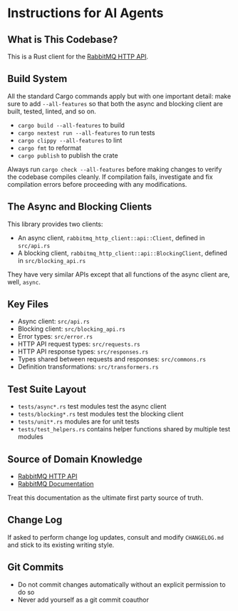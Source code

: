 # Instructions for AI Agents

## What is This Codebase?

This is a Rust client for the [RabbitMQ HTTP API](https://www.rabbitmq.com/docs/http-api-reference).

## Build System

All the standard Cargo commands apply but with one important detail: make sure to add `--all-features` so that
both the async and blocking client are built, tested, linted, and so on.

 * `cargo build --all-features` to build
 * `cargo nextest run --all-features` to run tests
 * `cargo clippy --all-features` to lint
 * `cargo fmt` to reformat
 * `cargo publish` to publish the crate

Always run `cargo check --all-features` before making changes to verify the codebase compiles cleanly.
If compilation fails, investigate and fix compilation errors before proceeding with any modifications.

## The Async and Blocking Clients

This library provides two clients:

 * An async client, `rabbitmq_http_client::api::Client`, defined in `src/api.rs`
 * A blocking client, `rabbitmq_http_client::api::BlockingClient`, defined in `src/blocking_api.rs`

They have very similar APIs except that all functions of the async client are, well, `async`.

## Key Files

 * Async client: `src/api.rs`
 * Blocking client: `src/blocking_api.rs`
 * Error types: `src/error.rs` 
 * HTTP API request types: `src/requests.rs`
 * HTTP API response types: `src/responses.rs`
 * Types shared between requests and responses: `src/commons.rs`
 * Definition transformations: `src/transformers.rs`

## Test Suite Layout

 * `tests/async*.rs` test modules test the async client
 * `tests/blocking*.rs` test modules test the blocking client
 * `tests/unit*.rs` modules are for unit tests
 * `tests/test_helpers.rs` contains helper functions shared by multiple test modules

## Source of Domain Knowledge

 * [RabbitMQ HTTP API](https://www.rabbitmq.com/docs/http-api-reference)
 * [RabbitMQ Documentation](https://www.rabbitmq.com/docs/)

Treat this documentation as the ultimate first party source of truth.

## Change Log

If asked to perform change log updates, consult and modify `CHANGELOG.md` and stick to its
existing writing style.

## Git Commits

 * Do not commit changes automatically without an explicit permission to do so
 * Never add yourself as a git commit coauthor
